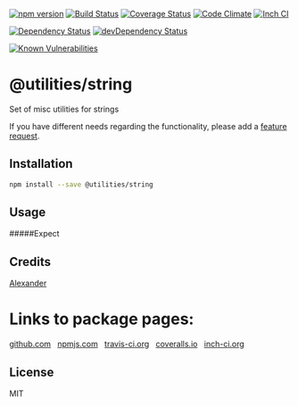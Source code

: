 [![npm version](https://badge.fury.io/js/@utilities/string.svg)](http://badge.fury.io/js/@utilities/string)
[![Build Status](https://travis-ci.org/alykoshin/@utilities/string.svg)](https://travis-ci.org/alykoshin/@utilities/string)
[![Coverage Status](https://coveralls.io/repos/alykoshin/@utilities/string/badge.svg?branch=master&service=github)](https://coveralls.io/github/alykoshin/@utilities/string?branch=master)
[![Code Climate](https://codeclimate.com/github/alykoshin/@utilities/string/badges/gpa.svg)](https://codeclimate.com/github/alykoshin/@utilities/string)
[![Inch CI](https://inch-ci.org/github/alykoshin/@utilities/string.svg?branch=master)](https://inch-ci.org/github/alykoshin/@utilities/string)

[![Dependency Status](https://david-dm.org/alykoshin/@utilities/string/status.svg)](https://david-dm.org/alykoshin/@utilities/string#info=dependencies)
[![devDependency Status](https://david-dm.org/alykoshin/@utilities/string/dev-status.svg)](https://david-dm.org/alykoshin/@utilities/string#info=devDependencies)

[![Known Vulnerabilities](https://snyk.io/test/github/alykoshin/@utilities/string/badge.svg)](https://snyk.io/test/github/alykoshin/@utilities/string)


# @utilities/string

Set of misc utilities for strings


If you have different needs regarding the functionality, please add a [feature request](https://github.com/alykoshin/@utilities/string/issues).


## Installation

```sh
npm install --save @utilities/string
```

## Usage
#####Expect


## Credits
[Alexander](https://github.com/alykoshin/)


# Links to package pages:

[github.com](https://github.com/alykoshin/@utilities/string) &nbsp; [npmjs.com](https://www.npmjs.com/package/@utilities/string) &nbsp; [travis-ci.org](https://travis-ci.org/alykoshin/@utilities/string) &nbsp; [coveralls.io](https://coveralls.io/github/alykoshin/@utilities/string) &nbsp; [inch-ci.org](https://inch-ci.org/github/alykoshin/@utilities/string)


## License

MIT
